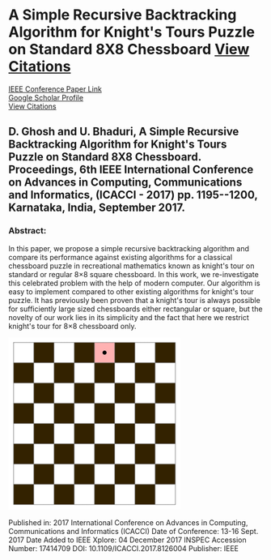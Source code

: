 # A Simple Recursive Backtracking Algorithm for Knight's Tours Puzzle on Standard 8X8 Chessboard [View Citations](https://scholar.google.co.in/scholar?oi=bibs&hl=en&cites=11978541075388951494&as_sdt=5)
[IEEE Conference Paper Link](https://ieeexplore.ieee.org/abstract/document/8126004)
</br>
[Google Scholar Profile](https://scholar.google.com/citations?user=MaJJ1PYAAAAJ&hl=en#)
</br>
[View Citations](https://scholar.google.co.in/scholar?oi=bibs&hl=en&cites=11978541075388951494&as_sdt=5)


## D. Ghosh and U. Bhaduri, A Simple Recursive Backtracking Algorithm for Knight's Tours Puzzle on Standard 8X8 Chessboard. Proceedings, 6th IEEE International Conference on Advances in Computing, Communications and Informatics, (ICACCI - 2017) pp. 1195--1200, Karnataka, India, September 2017.


### Abstract:
In this paper, we propose a simple recursive backtracking algorithm and compare its performance against existing algorithms for a classical chessboard puzzle in recreational mathematics known as knight's tour on standard or regular 8×8 square chessboard. In this work, we re-investigate this celebrated problem with the help of modern computer. Our algorithm is easy to implement compared to other existing algorithms for knight's tour puzzle. It has previously been proven that a knight's tour is always possible for sufficiently large sized chessboards either rectangular or square, but the novelty of our work lies in its simplicity and the fact that here we restrict knight's tour for 8×8 chessboard only.


![](Knight's_tour_anim_3.gif)


Published in: 2017 International Conference on Advances in Computing, Communications and Informatics (ICACCI)
Date of Conference: 13-16 Sept. 2017
Date Added to IEEE Xplore: 04 December 2017
INSPEC Accession Number: 17414709
DOI: 10.1109/ICACCI.2017.8126004
Publisher: IEEE
